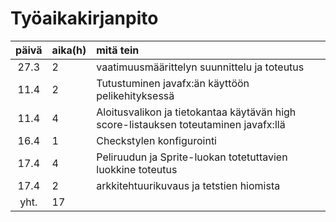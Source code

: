 # Työaikakirjanpito

 päivä | aika(h) | mitä tein  |
| :----:|:-----| :-----|
| 27.3  | 2    | vaatimuusmäärittelyn suunnittelu ja toteutus|
| 11.4  | 2    | Tutustuminen javafx:än käyttöön pelikehityksessä|
| 11.4  | 4    | Aloitusvalikon ja tietokantaa käytävän high score-listauksen toteutaminen javafx:llä|
| 16.4  | 1    | Checkstylen konfigurointi
| 17.4  | 4    | Peliruudun ja Sprite-luokan totetuttavien luokkine toteutus
| 17.4  | 2    | arkkitehtuurikuvaus ja tetstien hiomista
| yht.  | 17   |  |
